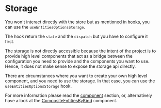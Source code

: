 # Storage

You won't interact directly with the store but as mentioned in [hooks](./hooks.md), you can use the `useEntitiesOptionsStorage`.

The hook return the `state` and the `dispatch` but you have to configure it first.

The storage is not directly accessible because the intent of the project is to provide high level components that act as a bridge
between the configuration you need to provide and the components you want to use. Hence, it does not make sense to expose the storage api directly.

There are circumstances where you want to create your own high level component, and you need to use the storage.
In that case, you can use the `useEntitiesOptionsStorage` hook.

For more information please read the [component](./components.md) section, or, alternatively have a look at the
[CompositeEntitiesByKind](../sources/client/src/components/composite-entities-by-kind.tsx) component.

